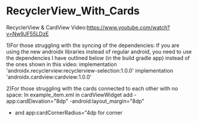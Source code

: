 # RecyclerView_With_Cards
RecyclerView &amp; CardView
Video:https://www.youtube.com/watch?v=Nw9JF55LDzE

1)For those struggling with the syncing of the dependencies: If you are using the new androidx libraries instead of regular android,
you need to use the dependencies I have outlined below (in the build gradle app) instead of the ones shown in this video:
implementation 'androidx.recyclerview:recyclerview-selection:1.0.0'
implementation 'androidx.cardview:cardview:1.0.0'

2)For those struggling with the cards connected to each other with no space: In example_item.xml in cardViewWidget add
 -app:cardElevation="8dp"
 -android:layout_margin="8dp"
 + and app:cardCornerRadius="4dp for corner
